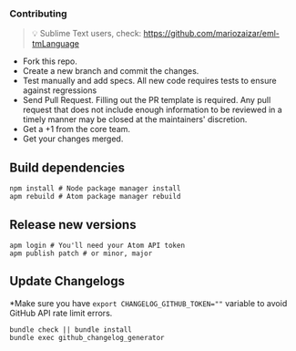 ### Contributing

> :bulb: Sublime Text users, check: https://github.com/mariozaizar/eml-tmLanguage

- Fork this repo.
- Create a new branch and commit the changes.
- Test manually and add specs. All new code requires tests to ensure against regressions
- Send Pull Request. Filling out the PR template is required. Any pull request that does not include enough information to be reviewed in a timely manner may be closed at the maintainers' discretion.
- Get a +1 from the core team.
- Get your changes merged.

## Build dependencies

```shell
npm install # Node package manager install
apm rebuild # Atom package manager rebuild
```

## Release new versions

```shell
apm login # You'll need your Atom API token
apm publish patch # or minor, major
```

## Update Changelogs

*Make sure you have `export CHANGELOG_GITHUB_TOKEN=""` variable to avoid GitHub API rate limit errors.

```
bundle check || bundle install
bundle exec github_changelog_generator
```
